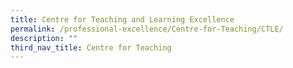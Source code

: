 ```yaml
---
title: Centre for Teaching and Learning Excellence
permalink: /professional-excellence/Centre-for-Teaching/CTLE/
description: ""
third_nav_title: Centre for Teaching
---
```

